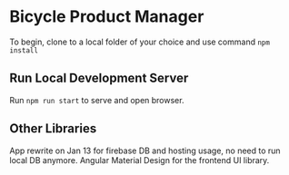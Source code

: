 # Bicycle Product Manager

To begin, clone to a local folder of your choice and use command `npm install`

## Run Local Development Server

Run `npm run start` to serve and open browser.


## Other Libraries
App rewrite on Jan 13 for firebase DB and hosting usage, no need to run local DB anymore.
Angular Material Design for the frontend UI library.


